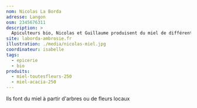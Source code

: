 ```yaml
---
nom: Nicolas La Borda
adresse: Langon
osm: 2345676311
description: >
  Apiculteurs bio, Nicolas et Guillaume produisent du miel de différentes variétés
site: laborda-ambrosie.fr
illustration: ./media/nicolas-miel.jpg
coordinateur: isabelle
tags:
  - epicerie
  - bio
produits:
  - miel-toutesfleurs-250
  - miel-acacia-250
---
```


Ils font du miel à partir d'arbres ou de fleurs locaux
